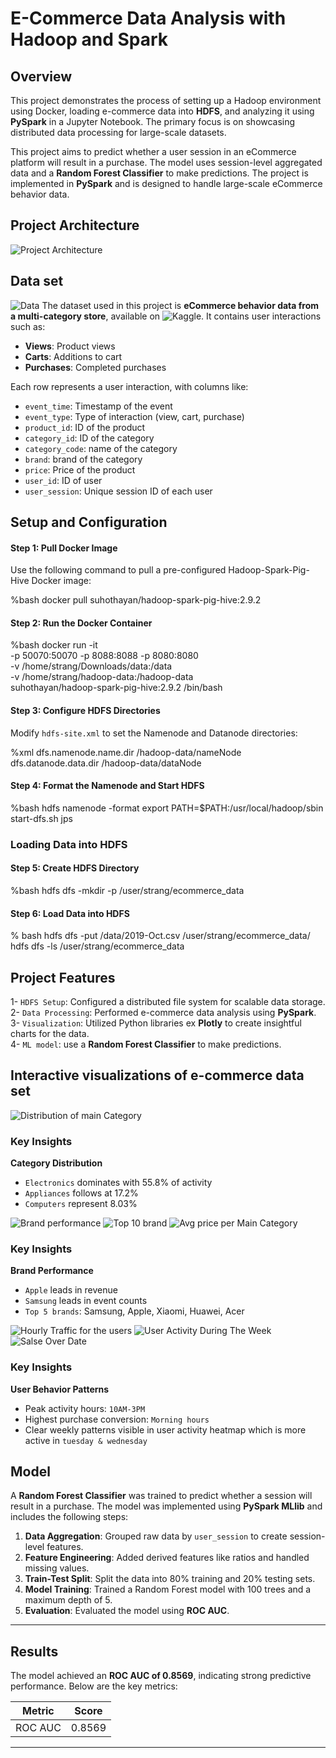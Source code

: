 # E-Commerce Data Analysis with Hadoop and Spark

## Overview
This project demonstrates the process of setting up a Hadoop environment using Docker, loading e-commerce data into **HDFS**, and analyzing it using **PySpark** in a Jupyter Notebook. The primary focus is on showcasing distributed data processing for large-scale datasets.

This project aims to predict whether a user session in an eCommerce platform will result in a purchase. The model uses session-level aggregated data and a **Random Forest Classifier** to make predictions. The project is implemented in **PySpark** and is designed to handle large-scale eCommerce behavior data.

## Project Architecture
![Project Architecture](Images/arctictur.png)

## Data set 
![Data](Images/data_samble.png)
The dataset used in this project is **eCommerce behavior data from a multi-category store**, available on ![Kaggle](https://www.kaggle.com/datasets/mkechinov/ecommerce-behavior-data-from-multi-category-store). It contains user interactions such as:
- **Views**: Product views
- **Carts**: Additions to cart
- **Purchases**: Completed purchases

Each row represents a user interaction, with columns like:
- `event_time`: Timestamp of the event
- `event_type`: Type of interaction (view, cart, purchase)
- `product_id`: ID of the product
- `category_id`: ID of the category
- `category_code`: name of the category
- `brand`: brand of the category
- `price`: Price of the product
- `user_id`: ID of user
- `user_session`: Unique session ID of each user


## Setup and Configuration

#### Step 1: Pull Docker Image
Use the following command to pull a pre-configured Hadoop-Spark-Pig-Hive Docker image:

%bash
docker pull suhothayan/hadoop-spark-pig-hive:2.9.2

#### Step 2: Run the Docker Container

%bash
docker run -it \
  -p 50070:50070 -p 8088:8088 -p 8080:8080 \
  -v /home/strang/Downloads/data:/data \
  -v /home/strang/hadoop-data:/hadoop-data \
  suhothayan/hadoop-spark-pig-hive:2.9.2 /bin/bash

#### Step 3: Configure HDFS Directories
Modify `hdfs-site.xml` to set the Namenode and Datanode directories:

%xml
<property>
  <name>dfs.namenode.name.dir</name>
  <value>/hadoop-data/nameNode</value>
</property>
<property>
  <name>dfs.datanode.data.dir</name>
  <value>/hadoop-data/dataNode</value>
</property>

#### Step 4: Format the Namenode and Start HDFS

%bash
hdfs namenode -format
export PATH=$PATH:/usr/local/hadoop/sbin
start-dfs.sh
jps


### Loading Data into HDFS

#### Step 5: Create HDFS Directory

%bash
hdfs dfs -mkdir -p /user/strang/ecommerce_data

#### Step 6: Load Data into HDFS

% bash
hdfs dfs -put /data/2019-Oct.csv /user/strang/ecommerce_data/
hdfs dfs -ls /user/strang/ecommerce_data



## Project Features

1-    `HDFS Setup`: Configured a distributed file system for scalable data storage.    
2-    `Data Processing`: Performed e-commerce data analysis using **PySpark**.      
3-    `Visualization`: Utilized Python libraries ex **Plotly** to create insightful charts for the data.    
4-    `ML model`: use a **Random Forest Classifier** to make predictions.    



## Interactive visualizations of e-commerce data set 
![Distribution of main Category](Images/donate.png)

### Key Insights
**Category Distribution**
- `Electronics` dominates with 55.8% of activity  
- `Appliances` follows at 17.2%  
- `Computers` represent 8.03%  

![Brand performance](Images/brand.png)
![Top 10 brand](Images/topbrand.png)
![Avg price per Main Category](Images/AvgPrice.png)

### Key Insights 
**Brand Performance**

- `Apple` leads in revenue    
- `Samsung` leads in event counts    
- `Top 5 brands`: Samsung, Apple, Xiaomi, Huawei, Acer    



![Hourly Traffic for the users](Images/Hourly.png)
![User Activity During The Week](Images/UserActivity.png)
![Salse Over Date](Images/SalseOverTime.png)
### Key Insights 
**User Behavior Patterns**

- Peak activity hours: `10AM-3PM`    
- Highest purchase conversion: `Morning hours`    
- Clear weekly patterns visible in user activity heatmap which is more active in `tuesday & wednesday`    




## Model

A **Random Forest Classifier** was trained to predict whether a session will result in a purchase. The model was implemented using **PySpark MLlib** and includes the following steps:
1. **Data Aggregation**: Grouped raw data by `user_session` to create session-level features.
2. **Feature Engineering**: Added derived features like ratios and handled missing values.
3. **Train-Test Split**: Split the data into 80% training and 20% testing sets.
4. **Model Training**: Trained a Random Forest model with 100 trees and a maximum depth of 5.
5. **Evaluation**: Evaluated the model using **ROC AUC**.

---

## Results
The model achieved an **ROC AUC of 0.8569**, indicating strong predictive performance. Below are the key metrics:

| Metric    | Score     |
|-----------|-----------|
| ROC AUC   | 0.8569    |

---


